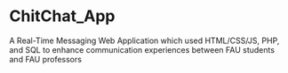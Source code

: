 # ChitChat_App
A Real-Time Messaging Web Application which used HTML/CSS/JS, PHP, and SQL to enhance communication experiences between FAU students and FAU professors
